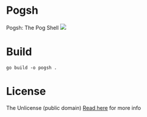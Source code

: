 # Pogsh
Pogsh: The Pog Shell
<img src="https://modeus.is-inside.me/xB1EcBEe.png">

# Build
`go build -o pogsh .`

# License
The Unlicense (public domain)
[Read here](LICENSE) for more info
